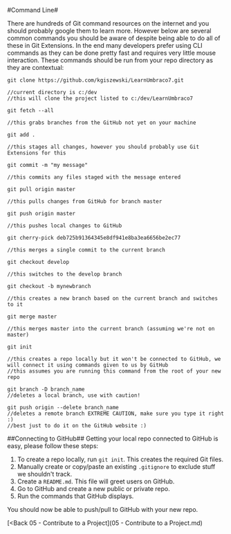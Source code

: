 #Command Line#

There are hundreds of Git command resources on the internet and you should probably google them to learn more.  However below are several common commands you should be aware of despite being able to do all of these in Git Extensions.  In the end many developers prefer using CLI commands as they can be done pretty fast and requires very little mouse interaction. These commands should be run from your repo directory as they are contextual:

```
git clone https://github.com/kgiszewski/LearnUmbraco7.git

//current directory is c:/dev
//this will clone the project listed to c:/dev/LearnUmbraco7
```

```
git fetch --all

//this grabs branches from the GitHub not yet on your machine
```

```
git add .

//this stages all changes, however you should probably use Git Extensions for this
```

```
git commit -m "my message"

//this commits any files staged with the message entered
```

```
git pull origin master

//this pulls changes from GitHub for branch master
```

```
git push origin master

//this pushes local changes to GitHub
```

```
git cherry-pick deb725b91364345e8df941e8ba3ea6656be2ec77

//this merges a single commit to the current branch
```

```
git checkout develop

//this switches to the develop branch
```

```
git checkout -b mynewbranch

//this creates a new branch based on the current branch and switches to it
```

```
git merge master

//this merges master into the current branch (assuming we're not on master)
```

```
git init

//this creates a repo locally but it won't be connected to GitHub, we will connect it using commands given to us by GitHub
//this assumes you are running this command from the root of your new repo
```

```
git branch -D branch_name
//deletes a local branch, use with caution!
```

```
git push origin --delete branch_name
//deletes a remote branch EXTREME CAUTION, make sure you type it right :)
//best just to do it on the GitHub website :)
```

##Connecting to GitHub##
Getting your local repo connected to GitHub is easy, please follow these steps:

1. To create a repo locally, run `git init`.  This creates the required Git files.
2. Manually create or copy/paste an existing `.gitignore` to exclude stuff we shouldn't track.
3. Create a `README.md`.  This file will greet users on GitHub.
4. Go to GitHub and create a new public or private repo.
5. Run the commands that GitHub displays.

You should now be able to push/pull to GitHub with your new repo.

[<Back 05 - Contribute to a Project](05 - Contribute to a Project.md)
